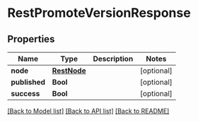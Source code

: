 # RestPromoteVersionResponse

## Properties
Name | Type | Description | Notes
------------ | ------------- | ------------- | -------------
**node** | [**RestNode**](RestNode.md) |  | [optional] 
**published** | **Bool** |  | [optional] 
**success** | **Bool** |  | [optional] 

[[Back to Model list]](../README.md#documentation-for-models) [[Back to API list]](../README.md#documentation-for-api-endpoints) [[Back to README]](../README.md)


